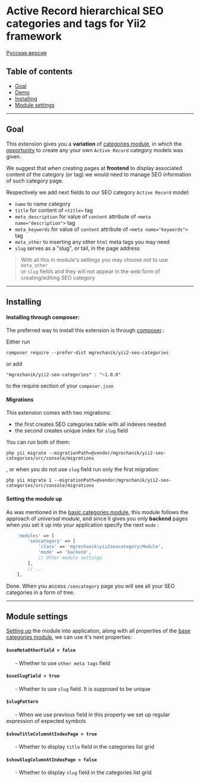 # Active Record hierarchical SEO categories and tags for Yii2 framework

[Русская версия](docs/README_ru.md)

## Table of contents

* [Goal](#goal)
* [Demo](#demo)
* [Installing](#installing)
* [Module settings](#settings)

---

## Goal <span id="goal"></span>

This extension gives you a **variation** of [categories module](https://github.com/mgrechanik/yii2-categories-and-tags), 
in which the [opportunity](https://github.com/mgrechanik/yii2-categories-and-tags#custom-ar) to create any your own ```Active Record``` category models was given.

We suggest that when creating pages at **frontend**  to display associated content of the category (or tag) 
we would need to manage SEO information of such category page.

Respectively we add next fields to our SEO category ```Active Record``` model:

* ```name``` to name category
* ```title``` for content of ```<title>``` tag
* ```meta_description``` for value of ```content``` attribute of ```<meta name="description">``` tag
* ```meta_keywords``` for value of ```content``` attribute of ```<meta name="keywords">```	tag
* ```meta_other``` to inserting any other ```html``` meta tags  you may need
* ```slug``` serves as a "slug", or tail, in the page address
	
> With all this in module's settings you may choose not to use 	```meta_other```  
> or ```slug``` fields and they will not appear in the web form of creating/editing SEO category
---
    
## Installing <span id="installing"></span>

#### Installing through composer:

The preferred way to install this extension is through [composer](http://getcomposer.org/download/).:

Either run
```
composer require --prefer-dist mgrechanik/yii2-seo-categories
```

or add
```
"mgrechanik/yii2-seo-categories" : "~1.0.0"
```
to the require section of your `composer.json`

#### Migrations

This extension comes with two migrations:
- the first creates SEO categories table with all indexes needed
- the second creates unique index for ```slug``` field

You can run both of them:

```
php yii migrate --migrationPath=@vendor/mgrechanik/yii2-seo-categories/src/console/migrations
```

, or when you do not use ```slug``` field run only the first migration:

```
php yii migrate 1 --migrationPath=@vendor/mgrechanik/yii2-seo-categories/src/console/migrations
```

#### Setting the module up  <span id="setup"></span>

As was mentioned in the [basic categories module](https://github.com/mgrechanik/yii2-categories-and-tags#goal), 
this module follows the approach of *universal module*, and since it gives you
only **backend** pages when you set it up into your application specify the next ```mode``` :
```php
    'modules' => [
        'seocategory' => [
            'class' => 'mgrechanik\yii2seocategory\Module',
            'mode' => 'backend',
            // Other module settings
        ],
        // ...
    ],
```

Done. When you access ```/seocategory``` page you will see all your SEO categories in a form of tree.

---

## Module settings <span id="settings"></span>

[Setting up](#setup) the module into application, along with all properties of the [base categories module](https://github.com/mgrechanik/yii2-categories-and-tags#settings), we can use it's next properties:

#### ```$useMetaOtherField = false``` 
&nbsp;&nbsp;&nbsp;&nbsp;&nbsp;&nbsp;- Whether to use ```other meta tags``` field

#### ```$useSlugField = true``` 
&nbsp;&nbsp;&nbsp;&nbsp;&nbsp;&nbsp;- Whether to use ```slug``` field. It is supposed to be unique

#### ```$slugPattern``` 
&nbsp;&nbsp;&nbsp;&nbsp;&nbsp;&nbsp;- When we use previous field in this property we set up regular expression of expected symbols 

#### ```$showTitleColumnAtIndexPage = true```
&nbsp;&nbsp;&nbsp;&nbsp;&nbsp;&nbsp;- Whether to display ```title``` field in the categories list grid

#### ```$showSlugColumnAtIndexPage = false``` 
&nbsp;&nbsp;&nbsp;&nbsp;&nbsp;&nbsp;- Whether to display ```slug``` field in the categories list grid